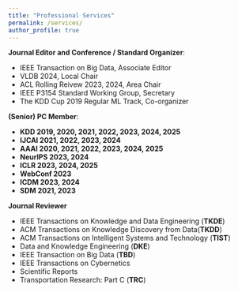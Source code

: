 ```yaml
---
title: "Professional Services"
permalink: /services/
author_profile: true
---
```


**Journal Editor and Conference / Standard Organizer**:
* IEEE Transaction on Big Data, Associate Editor
* VLDB 2024, Local Chair
* ACL Rolling Reivew 2023, 2024, Area Chair
* IEEE P3154 Standard Working Group, Secretary
* The KDD Cup 2019 Regular ML Track, Co-organizer

**(Senior) PC Member**:
* **KDD 2019, 2020, 2021, 2022, 2023, 2024, 2025**
* **IJCAI 2021, 2022, 2023, 2024**
* **AAAI 2020, 2021, 2022, 2023, 2024, 2025**
* **NeurIPS 2023, 2024**
* **ICLR 2023, 2024, 2025**
* **WebConf 2023**
* **ICDM 2023, 2024**
* **SDM 2021, 2023**

**Journal Reviewer**
* IEEE Transactions on Knowledge and Data Engineering (**TKDE**)
* ACM Transactions on Knowledge Discovery from Data(**TKDD**)
* ACM Transactions on Intelligent Systems and Technology (**TIST**) 
* Data and Knowledge Engineering (**DKE**)
* IEEE Transaction on Big Data (**TBD**)
* IEEE Transactions on Cybernetics
* Scientific Reports
* Transportation Research: Part C (**TRC**)
